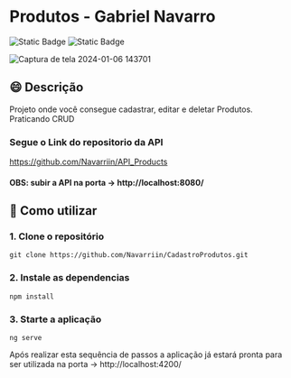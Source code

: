 # Produtos - Gabriel Navarro
![Static Badge](https://img.shields.io/badge/TypeScript-blue)
![Static Badge](https://img.shields.io/badge/Angular-blue)

![Captura de tela 2024-01-06 143701](https://github.com/Navarriin/CadastroProdutos/assets/139160874/73010ecf-086a-4eca-862a-d183cd4c3b8e)


## :smile: Descrição
Projeto onde você consegue cadastrar, editar e deletar Produtos. Praticando CRUD

### Segue o Link do repositorio da API    
https://github.com/Navarriin/API_Products 

#### OBS: subir a API na porta -> http://localhost:8080/

## :pushpin: Como utilizar 
### 1. Clone o repositório
```
git clone https://github.com/Navarriin/CadastroProdutos.git
```
### 2. Instale as dependencias
```
npm install
```

### 3. Starte a aplicação
```
ng serve
```

Após realizar esta sequência de passos a aplicação já estará pronta para ser utilizada na porta -> http://localhost:4200/
